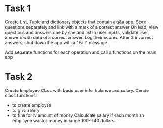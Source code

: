 # Task 1

Create List, Tuple and dictionary objects that contain a q&a app.
Store questions separately and link with a mark of a correct answer
On load, view questions and answers one by one and listen user inputs, validate user answers with data of a correct answer.
Log their scores. After 3 incorrect answers, shut down the app with a "Fail" message

Add separate functions for each operation and call a functions on the main app

# Task 2

Create Employee Class with basic user info, balance and salary.
Create class functions:
 * to create employee
 * to give salary
 * to fine for N amount of money
Calculcate salary if each month an employee wastes money in range 100~540 dollars.